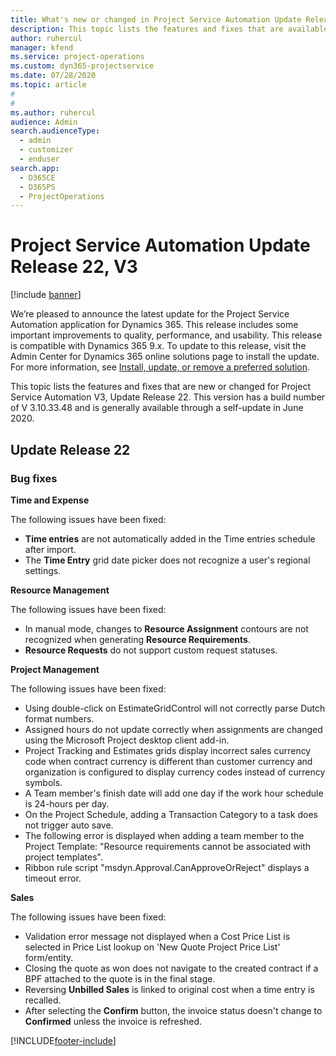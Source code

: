 ```yaml
---
title: What's new or changed in Project Service Automation Update Release 22, V3
description: This topic lists the features and fixes that are available in Project Service Automation Update Release 22, V3.
author: ruhercul
manager: kfend
ms.service: project-operations
ms.custom: dyn365-projectservice
ms.date: 07/28/2020
ms.topic: article
#
#
ms.author: ruhercul
audience: Admin
search.audienceType: 
  - admin
  - customizer
  - enduser
search.app: 
  - D365CE
  - D365PS
  - ProjectOperations
---
```


# Project Service Automation Update Release 22, V3

[!include [banner](../includes/psa-now-project-operations.md)]

We’re pleased to announce the latest update for the Project Service Automation application for Dynamics 365. This release includes some important improvements to quality, performance, and usability. This release is compatible with Dynamics 365 9.x. To update to this release, visit the Admin Center for Dynamics 365 online solutions page to install the update. For more information, see [Install, update, or remove a preferred solution](/power-platform/admin/install-remove-preferred-solution).

This topic lists the features and fixes that are new or changed for Project Service Automation V3, Update Release 22. This version has a build number of V 3.10.33.48 and is generally available through a self-update in June 2020.

## Update Release 22

### Bug fixes



**Time and Expense**

The following issues have been fixed:

- **Time entries** are not automatically added in the Time entries schedule after import.
- The **Time Entry** grid date picker does not recognize a user's regional settings.

**Resource Management**

The following issues have been fixed:

- In manual mode, changes to **Resource Assignment** contours are not recognized when generating **Resource Requirements**.
- **Resource Requests** do not support custom request statuses.

**Project Management**

The following issues have been fixed:

- Using double-click on EstimateGridControl will not correctly parse Dutch format numbers.
- Assigned hours do not update correctly when assignments are changed using the Microsoft Project desktop client add-in.
- Project Tracking and Estimates grids display incorrect sales currency code when contract currency is different than customer currency and organization is configured to display currency codes instead of currency symbols.
- A Team member's finish date will add one day if the work hour schedule is 24-hours per day.
- On the Project Schedule, adding a Transaction Category to a task does not trigger auto save.
- The following error is displayed when adding a team member to the Project Template: "Resource requirements cannot be associated with project templates". 
- Ribbon rule script "msdyn.Approval.CanApproveOrReject" displays a timeout error.

**Sales**

The following issues have been fixed:

- Validation error message not displayed when a Cost Price List is selected in Price List lookup on 'New Quote Project Price List' form/entity.
- Closing the quote as won does not navigate to the created contract if a BPF attached to the quote is in the final stage.
- Reversing **Unbilled Sales** is linked to original cost when a time entry is recalled.
- After selecting the **Confirm** button, the invoice status doesn't change to **Confirmed** unless the invoice is refreshed.


[!INCLUDE[footer-include](../includes/footer-banner.md)]